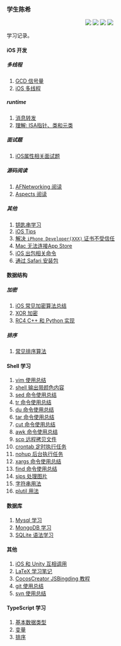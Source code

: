 ### 学生陈希

<p align='center'>
<img src="https://img.shields.io/badge/platform-iOS-ff69b4.svg">
<img src="https://img.shields.io/badge/language-python-yellowgreen.svg">
<img src="https://img.shields.io/badge/language-shell-green.svg">
<img src="https://img.shields.io/badge/language-typeScript-red.svg">

学习记录。

#### iOS 开发

##### 多线程

1. [GCD 信号量](articles/iOS/dispatch_semaphore.md)
2. [iOS 多线程](./articles/iOS/multiple_thread.md)

##### runtime

1. [消息转发](./articles/iOS/runtime/method_forward.md)
2. [理解: ISA指针、类和元类](./articles/iOS/runtime/isa.md)

##### 面试题

1. [iOS属性相关面试题](./articles/interview/property.md)

##### 源码阅读
1. [AFNetworking 阅读](./articles/open-analysis/AFNetworking.md)
2. [Aspects 阅读](./articles/open-analysis/aspects.md)

##### 其他

1. [钥匙串学习](./articles/iOS/keychain_usage.md)
2. [iOS Tips](./articles/iOS/tips.md) 
3. [解决 `iPhone Developer(XXX)` 证书不受信任](./articles/iOS/untrusted_certificate.md)
4. [Mac 无法连接App Store](./articles/iOS/unable_connect_appstore.md)
5. [iOS 出包相关命令](./articles/iOS/security_usage.md)
6. [通过 Safari 安装包](./articles/iOS/install_ipa_from_safari.md)

#### 数据结构

##### 加密
1. [iOS 常见加密算法总结](./articles/data_structure/encrypt/data_encrypt.md)
2. [XOR 加密](./articles/data_structure/encrypt/xor.md) 
3. [RC4 C++ 和 Python 实现](./articles/data_structure/encrypt/RC4-implementation-for-C++-Python.md)

##### 排序
1. [常见排序算法](./articles/data_structure/sort/sort.md)

#### Shell 学习
1. [vim 使用总结](./articles/shell/vim-usage.md)
2. [shell 输出带颜色内容](./articles/shell/echo.md)
3. [sed 命令使用总结](./articles/shell/sed-usage.md)
4. [tr 命令使用总结](./articles/shell/tr-usage.md)
5. [du 命令使用总结](./articles/shell/du-usage.md)
6. [tar 命令使用总结](./articles/shell/tar-usage.md)
7. [cut 命令使用总结](./articles/shell/cut-usage.md)
8. [awk 命令使用总结](./articles/shell/awk-usage.md)
9. [scp 远程拷贝文件](./articles/shell/scp-usage.md)
10. [crontab 定时执行任务](./articles/shell/crontab-usage.md)
11. [nohup 后台执行任务](./articles/shell/nohup-usage.md)
12. [xargs 命令使用总结](./articles/shell/xargs-usage.md)
13. [find 命令使用总结](./articles/shell/find-usage.md)
14. [sips 处理图片](./articles/shell/sips-usage.md)
15. [字符串用法](./articles/shell/string-usage.md)
16. [plutil 用法](./articles/shell/plutil-usage.md)

#### 数据库
1. [Mysql 学习](./articles/database/mysql-study.md)
2. [MongoDB 学习](./articles/database/mongodb-usage.md)
3. [SQLite 语法学习](./articles/database/sql-study.md)

#### 其他
1. [iOS 和 Unity 互相调用](./articles/tools/iOS_Unity_bridge.md)
2. [LaTeX 学习笔记](./articles/tools/laTeX_tutorial.md)
3. [CocosCreator JSBingding 教程](./articles/tools/CocosCreator_JSBindings_Tutorial.md)
4. [git 使用总结](./articles/tools/git_usage.md)
5. [svn 使用总结](./articles/tools/svn_usage.md)

#### TypeScript 学习

1. [基本数据类型](./articles/typescript/basic-types.md)
2. [变量](./articles/typescript/variable.md)
3. [排序](./articles/typescript/sort.md)


